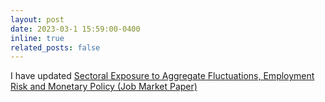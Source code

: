 ```yaml
---
layout: post
date: 2023-03-1 15:59:00-0400
inline: true
related_posts: false
---
```


I have updated [Sectoral Exposure to Aggregate Fluctuations, Employment Risk and Monetary Policy (Job Market Paper)](/pdf/herman_twosector.pdf)

